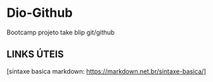 # Dio-Github
Bootcamp projeto take blip  git/github

## LINKS ÚTEIS
[sintaxe basica markdown: https://markdown.net.br/sintaxe-basica/]
